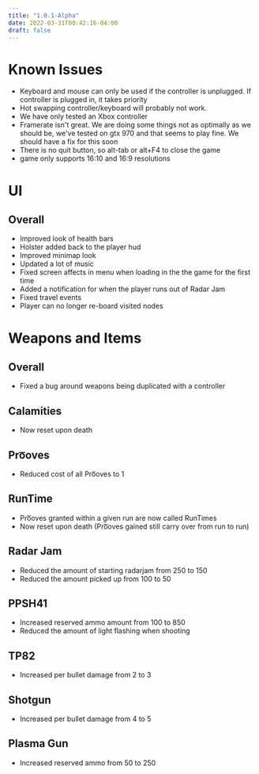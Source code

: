 ```yaml
---
title: "1.0.1-Alpha"
date: 2022-03-31T00:42:16-04:00
draft: false
---
```


# Known Issues

- Keyboard and mouse can only be used if the controller is unplugged. If controller is plugged in, it takes priority
- Hot swapping controller/keyboard will probably not work.
- We have only tested an Xbox controller
- Framerate isn't great. We are doing some things not as optimally as we should be, we've tested on gtx 970 and that seems to play fine. We should have a fix for this soon
- There is no quit button, so alt-tab or alt+F4 to close the game
- game only supports 16:10 and 16:9 resolutions

# UI

## Overall
- Improved look of health bars
- Holster added back to the player hud
- Improved minimap look
- Updated a lot of music
- Fixed screen affects in menu when loading in the the game for the first time
- Added a notification for when the player runs out of Radar Jam
- Fixed travel events
- Player can no longer re-board visited nodes

# Weapons and Items

## Overall
- Fixed a bug around weapons being duplicated with a controller

## Calamities
- Now reset upon death

## Pro͞oves
- Reduced cost of all Pro͞oves to 1

## RunTime
- Pro͞oves granted within a given run are now called RunTimes
- Now reset upon death (Pro͞oves gained still carry over from run to run)

## Radar Jam
- Reduced the amount of starting radarjam from 250 to 150
- Reduced the amount picked up from 100 to 50

## PPSH41
- Increased reserved ammo amount from 100 to 850
- Reduced the amount of light flashing when shooting

## TP82
- Increased per bullet damage from 2 to 3

## Shotgun
- Increased per bullet damage from 4 to 5

## Plasma Gun
- Increased reserved ammo from 50 to 250